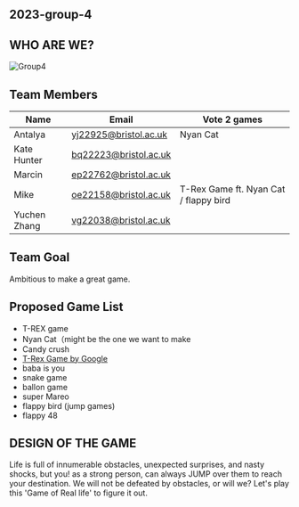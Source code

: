 ## 2023-group-4

## WHO ARE WE?

![Group4](https://user-images.githubusercontent.com/115186584/215521710-d9c85960-1257-4b2b-a89c-cf05d7b6ae0a.jpeg)



## Team Members

| Name         | Email                 | Vote 2 games                          |
|--------------|-----------------------|---------------------------------------|
| Antalya      | yj22925@bristol.ac.uk | Nyan Cat                              |
| Kate Hunter  | bq22223@bristol.ac.uk |                                       |
| Marcin       | ep22762@bristol.ac.uk |                                       |
| Mike         | oe22158@bristol.ac.uk | T-Rex Game ft. Nyan Cat / flappy bird|
| Yuchen Zhang | vg22038@bristol.ac.uk |                                       |


## Team Goal
Ambitious to make a great game.


## Proposed Game List
- T-REX game
- Nyan Cat（might be the one we want to make
- Candy crush
- [T-Rex Game by Google](https://trex-runner.com/)
- baba is you 
- snake game
- ballon game 
- super Mareo
- flappy bird (jump games)
- flappy 48




##  DESIGN OF THE GAME
Life is full of innumerable obstacles, unexpected surprises, and nasty shocks, but you! as a strong person, can always JUMP over them to reach your destination. We will not be defeated by obstacles, or will we? Let's play this 'Game of Real life' to figure it out. 

